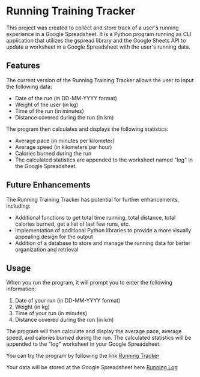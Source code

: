 # Running Training Tracker

This project was created to collect and store track of a user's running experience in a Google Spreadsheet. It is a Python program running as CLI application that utilizes the gspread library and the Google Sheets API to update a worksheet in a Google Spreadsheet with the user's running data.

## Features

The current version of the Running Training Tracker allows the user to input the following data:

- Date of the run (in DD-MM-YYYY format)
- Weight of the user (in kg)
- Time of the run (in minutes)
- Distance covered during the run (in km)

The program then calculates and displays the following statistics:

- Average pace (in minutes per kilometer)
- Average speed (in kilometers per hour)
- Calories burned during the run
- The calculated statistics are appended to the worksheet named "log" in the Google Spreadsheet.

## Future Enhancements

The Running Training Tracker has potential for further enhancements, including:

- Additional functions to get total time running, total distance, total calories burned, get a list of last few runs, etc.
- Implementation of additional Python libraries to provide a more visually appealing design for the output
- Addition of a database to store and manage the running data for better organization and retrieval

## Usage

When you run the program, it will prompt you to enter the following information:

1. Date of your run (in DD-MM-YYYY format)
2. Weight (in kg)
3. Time of your run (in minutes)
4. Distance covered during the run (in km)

The program will then calculate and display the average pace, average speed, and calories burned during the run. The calculated statistics will be appended to the "log" worksheet in your Google Spreadsheet.

You can try the program by following the link [Running Tracker](https://running-tracker.herokuapp.com/)

Your data will be stored at the Google Spreadsheet here [Running Log](https://docs.google.com/spreadsheets/d/1DMhw-p8midN1tJXm7lFdg5yxJzQR-mhVR5B3qT8ft5Y/edit#gid=1222898038)